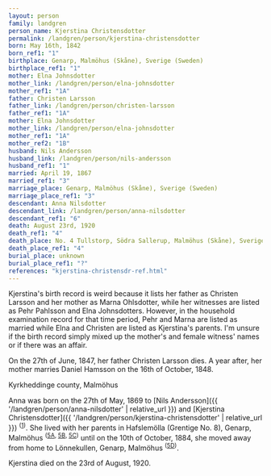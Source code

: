 ```yaml
---
layout: person
family: landgren
person_name: Kjerstina Christensdotter
permalink: /landgren/person/kjerstina-christensdotter
born: May 16th, 1842
born_ref1: "1"
birthplace: Genarp, Malmöhus (Skåne), Sverige (Sweden)
birthplace_ref1: "1"
mother: Elna Johnsdotter
mother_link: /landgren/person/elna-johnsdotter
mother_ref1: "1A"
father: Christen Larsson
father_link: /landgren/person/christen-larsson
father_ref1: "1A"
mother: Elna Johnsdotter
mother_link: /landgren/person/elna-johnsdotter
mother_ref1: "1A"
mother_ref2: "1B"
husband: Nils Andersson
husband_link: /landgren/person/nils-andersson
husband_ref1: "1"
married: April 19, 1867
married_ref1: "3"
marriage_place: Genarp, Malmöhus (Skåne), Sverige (Sweden)
marriage_place_ref1: "3"
descendant: Anna Nilsdotter
descendant_link: /landgren/person/anna-nilsdotter
descendant_ref1: "6"
death: August 23rd, 1920
death_ref1: "4"
death_place: No. 4 Tullstorp, Södra Sallerup, Malmöhus (Skåne), Sverige (Sweden)
death_place_ref1: "4"
burial_place: unknown
burial_place_ref1: "?"
references: "kjerstina-christensdr-ref.html"
---
```

Kjerstina's birth record is weird because it lists her father as Christen Larsson and her mother as Marna Ohlsdotter, while her witnesses are listed as Pehr Pahlsson and Elna Johnsdotters. However, in the household examination record for that time period, Pehr and Marna are listed as married while Elna and Christen are listed as Kjerstina's parents. I'm unsure if the birth record simply mixed up the mother's and female witness' names or if there was an affair.

On the 27th of June, 1847, her father Christen Larsson dies. A year after, her mother marries Daniel Hamsson on the 16th of October, 1848.

Kyrkheddinge county, Malmöhus

Anna was born on the 27th of May, 1869 to [Nils Andersson]({{ '/landgren/person/anna-nilsdotter' | relative_url }}) and [Kjerstina Christensdotter]({{ '/landgren/person/kjerstina-christensdotter' | relative_url }}) <sup>([1](#1))</sup>. She lived with her parents in Hafslemölla (Grentige No. 8), Genarp, Malmöhus <sup>([5A](#5A), [5B](#5B), [5C](#5C))</sup> until on the 10th of October, 1884, she moved away from home to Lönnekullen, Genarp, Malmöhus <sup>([5D](#5D))</sup>.

Kjerstina died on the 23rd of August, 1920.

